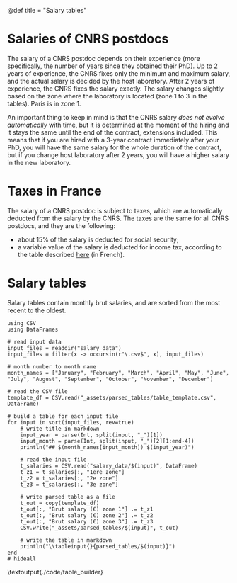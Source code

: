 
@def title = "Salary tables"

# Salaries of CNRS postdocs
The salary of a CNRS postdoc depends on their experience (more specifically, the number of years since they obtained their PhD).
Up to 2 years of experience, the CNRS fixes only the minimum and maximum salary, and the actual salary is decided by the host laboratory.
After 2 years of experience, the CNRS fixes the salary exactly.
The salary changes slightly based on the zone where the laboratory is located (zone 1 to 3 in the tables). 
Paris is in zone 1.

An important thing to keep in mind is that the CNRS salary _does not evolve automatically_ with time, but it is determined at the moment of the hiring and it stays the same until the end of the contract, extensions included.
This means that if you are hired with a 3-year contract immediately after your PhD, you will have the same salary for the whole duration of the contract, but if you change host laboratory after 2 years, you will have a higher salary in the new laboratory.

# Taxes in France
The salary of a CNRS postdoc is subject to taxes, which are automatically deducted from the salary by the CNRS.
The taxes are the same for all CNRS postdocs, and they are the following:
- about 15% of the salary is deducted for social security;
- a variable value of the salary is deducted for income tax, according to the table described [here](https://www.economie.gouv.fr/particuliers/tranches-imposition-impot-revenu) (in French).

# Salary tables

Salary tables contain monthly brut salaries, and are sorted from the most recent to the oldest.


```julia:./code/table_builder
using CSV
using DataFrames

# read input data
input_files = readdir("salary_data")
input_files = filter(x -> occursin(r"\.csv$", x), input_files)

# month number to month name
month_names = ["January", "February", "March", "April", "May", "June", "July", "August", "September", "October", "November", "December"]

# read the CSV file
template_df = CSV.read("_assets/parsed_tables/table_template.csv", DataFrame)

# build a table for each input file
for input in sort(input_files, rev=true)
    # write title in markdown
    input_year = parse(Int, split(input, "_")[1])
    input_month = parse(Int, split(input, "_")[2][1:end-4])
    println("## $(month_names[input_month]) $(input_year)")

    # read the input file
    t_salaries = CSV.read("salary_data/$(input)", DataFrame)
    t_z1 = t_salaries[:, "1ere zone"]
    t_z2 = t_salaries[:, "2e zone"]
    t_z3 = t_salaries[:, "3e zone"]

    # write parsed table as a file
    t_out = copy(template_df)
    t_out[:, "Brut salary (€) zone 1"] .= t_z1
    t_out[:, "Brut salary (€) zone 2"] .= t_z2
    t_out[:, "Brut salary (€) zone 3"] .= t_z3
    CSV.write("_assets/parsed_tables/$(input)", t_out)

    # write the table in markdown
    println("\\tableinput{}{parsed_tables/$(input)}")
end
# hideall
```

\textoutput{./code/table_builder}